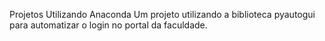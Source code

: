 Projetos Utilizando Anaconda
Um projeto utilizando a biblioteca pyautogui para automatizar o login no portal da faculdade.
